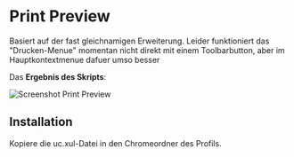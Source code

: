 # Print Preview
Basiert auf der fast gleichnamigen Erweiterung. Leider funktioniert das "Drucken-Menue" momentan nicht direkt mit einem 
Toolbarbutton, aber im Hauptkontextmenue dafuer umso besser

Das **Ergebnis des Skripts**:

![Screenshot Print Preview](https://github.com/ardiman/userChrome.js/raw/master/printpreview/scr_printpreview.png)

## Installation
Kopiere die uc.xul-Datei in den Chromeordner des Profils.